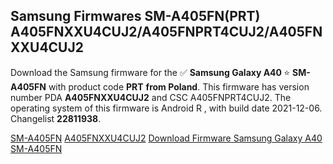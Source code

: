 <h2>Samsung Firmwares SM-A405FN(PRT) A405FNXXU4CUJ2/A405FNPRT4CUJ2/A405FNXXU4CUJ2</h2>
Download the Samsung firmware for the ✅ <strong>Samsung Galaxy A40 </strong> ⭐ <strong>SM-A405FN</strong> with product code <strong>PRT</strong> <strong> from Poland</strong>. This firmware has version number PDA <strong>A405FNXXU4CUJ2</strong> and CSC A405FNPRT4CUJ2. The operating system of this firmware is Android R , with build date 2021-12-06. Changelist <strong>22811938</strong>.


[SM-A405FN](https://samfirm.shop/samsung/model/SM-A405FN)
[A405FNXXU4CUJ2](https://samfirm.shop/samsung/pda/A405FNXXU4CUJ2)
[Download Firmware Samsung Galaxy A40 SM-A405FN](https://samfirm.shop/samsung/firmware/480591)
